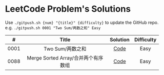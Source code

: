 # LeetCode Problem's Solutions

Use `./gitpush.sh {num} "{title}" {difficulty}` to update the GitHub repo.  
e.g. `./gitpush.sh 0001 "Two Sum/两数之和" Easy`

|#|Title|Solution|Difficulty|
|:-:|:-:|:-:|:-:|
| 0001 | Two Sum/两数之和 | [Code](https://github.com/YanY-Henry/LeetCode/blob/main/code/0001.py) | Easy |
| 0088 | Merge Sorted Array/合并两个有序数组 | [Code](https://github.com/YanY-Henry/LeetCode/blob/main/code/0088.py) | Easy |
